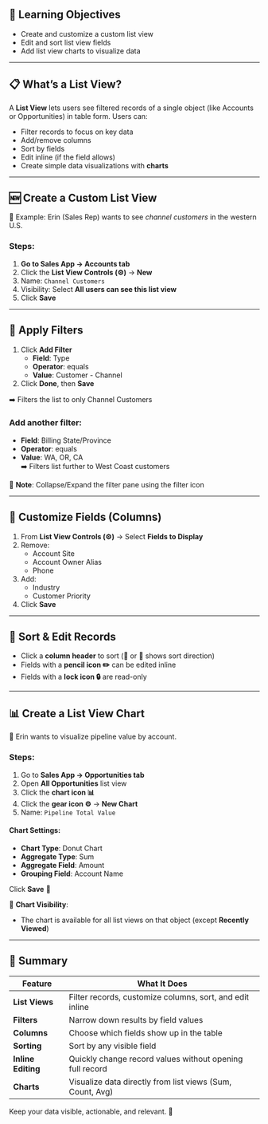 ## 🎯 Learning Objectives

- Create and customize a custom list view
- Edit and sort list view fields
- Add list view charts to visualize data

---

## 📋 What’s a List View?

A **List View** lets users see filtered records of a single object (like Accounts or Opportunities) in table form. Users can:
- Filter records to focus on key data
- Add/remove columns
- Sort by fields
- Edit inline (if the field allows)
- Create simple data visualizations with **charts**

---

## 🆕 Create a Custom List View

👤 Example: Erin (Sales Rep) wants to see *channel customers* in the western U.S.

### Steps:

1. **Go to Sales App → Accounts tab**
2. Click the **List View Controls (⚙️)** → **New**
3. Name: `Channel Customers`
4. Visibility: Select **All users can see this list view**
5. Click **Save**

---

## 🔎 Apply Filters

1. Click **Add Filter**
   - **Field**: Type  
   - **Operator**: equals  
   - **Value**: Customer - Channel  
2. Click **Done**, then **Save**

➡️ Filters the list to only Channel Customers

### Add another filter:
- **Field**: Billing State/Province  
- **Operator**: equals  
- **Value**: WA, OR, CA  
➡️ Filters list further to West Coast customers

📝 **Note**: Collapse/Expand the filter pane using the filter icon

---

## 🎨 Customize Fields (Columns)

1. From **List View Controls (⚙️)** → Select **Fields to Display**
2. Remove:
   - Account Site
   - Account Owner Alias
   - Phone
3. Add:
   - Industry
   - Customer Priority
4. Click **Save**

---

## 🔀 Sort & Edit Records

- Click a **column header** to sort (🔼 or 🔽 shows sort direction)
- Fields with a **pencil icon ✏️** can be edited inline  
- Fields with a **lock icon 🔒** are read-only

---

## 📊 Create a List View Chart

👤 Erin wants to visualize pipeline value by account.

### Steps:

1. Go to **Sales App → Opportunities tab**
2. Open **All Opportunities** list view
3. Click the **chart icon 📊**
4. Click the **gear icon ⚙️** → **New Chart**
5. Name: `Pipeline Total Value`

#### Chart Settings:
- **Chart Type**: Donut Chart  
- **Aggregate Type**: Sum  
- **Aggregate Field**: Amount  
- **Grouping Field**: Account Name

Click **Save** 🎉

📝 **Chart Visibility**:
- The chart is available for all list views on that object (except **Recently Viewed**)

---

## 🧠 Summary

| Feature | What It Does |
|--------|---------------|
| **List Views** | Filter records, customize columns, sort, and edit inline |
| **Filters** | Narrow down results by field values |
| **Columns** | Choose which fields show up in the table |
| **Sorting** | Sort by any visible field |
| **Inline Editing** | Quickly change record values without opening full record |
| **Charts** | Visualize data directly from list views (Sum, Count, Avg) |

Keep your data visible, actionable, and relevant. 🎯
